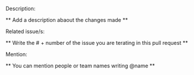 Description:

** Add a description abaout the changes made **

Related issue/s:

** Write the # + number of the issue you are terating in this pull request **

Mention:

** You can mention people or team names writing @name **
